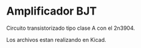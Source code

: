 # Amplificador BJT

Circuito transistorizado tipo clase A con el 2n3904. 

Los archivos estan realizando en Kicad. 

